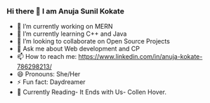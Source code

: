 ### Hi there 👋 I am Anuja Sunil Kokate


- 🔭 I’m currently working on MERN
- 🌱 I’m currently learning C++ and Java
- 👯 I’m looking to collaborate on Open Source Projects
- 💬 Ask me about Web development and CP
- 📫 How to reach me: https://www.linkedin.com/in/anuja-kokate-786298213/
- 😄 Pronouns: She/Her
- ⚡ Fun fact: Daydreamer
- 📖 Currently Reading- It Ends with Us- Collen Hover.
